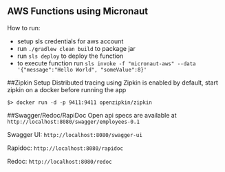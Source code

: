 AWS Functions using Micronaut
-----

How to run:
- setup sls credentials for aws account
- run `./gradlew clean build` to package jar
- run `sls deploy` to deploy the function
- to execute function run `sls invoke -f "micronaut-aws" --data '{"message":"Hello World", "someValue":8}'`


##Zipkin Setup
Distributed tracing using Zipkin is enabled by default, start zipkin on a docker before running the app

```
$> docker run -d -p 9411:9411 openzipkin/zipkin
```

##Swagger/Redoc/RapiDoc
Open api specs are available at `http://localhost:8080/swagger/employees-0.1`

Swagger UI: `http://localhost:8080/swagger-ui`

Rapidoc: `http://localhost:8080/rapidoc`

Redoc: `http://localhost:8080/redoc`